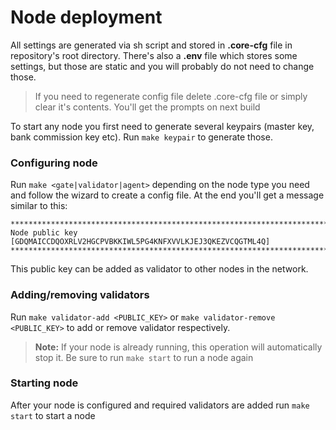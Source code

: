 # Node deployment 

All settings are generated via sh script and stored in **.core-cfg** file in repository's root directory.
There's also a **.env** file which stores some settings, but those are static and you will probably do not need to change those.

> If you need to regenerate config file delete .core-cfg file or simply clear it's contents. You'll get the prompts on next build

To start any node you first need to generate several keypairs (master key, bank commission key etc). Run `make keypair` to generate those.

### Configuring node

Run `make <gate|validator|agent>` depending on the node type you need and follow the wizard to create a config file. At the end you'll get a message similar to this:

    **************************************************************************
	Node public key [GDQMAICCDQOXRLV2HGCPVBKKIWL5PG4KNFXVVLKJEJ3QKEZVCQGTML4Q]
	**************************************************************************

This public key can be added as validator to other nodes in the network.

### Adding/removing validators

Run `make validator-add <PUBLIC_KEY>` or  `make validator-remove <PUBLIC_KEY>` to add or remove validator respectively.
> **Note:**
If your node is already running, this operation will automatically stop it. Be sure to run `make start` to run a node again

### Starting node

After your node is configured and required validators are added run `make start` to start a node